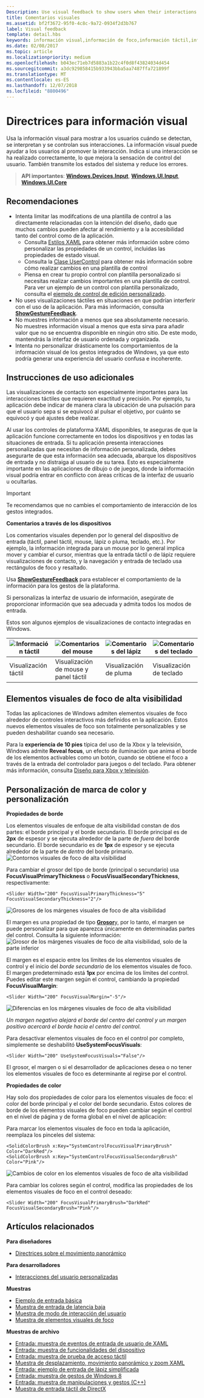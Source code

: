 ```yaml
---
Description: Use visual feedback to show users when their interactions with a UWP app are detected, interpreted, and handled.
title: Comentarios visuales
ms.assetid: bf2f3672-95f0-4c8c-9a72-0934f2d3b767
label: Visual feedback
template: detail.hbs
keywords: información visual,información de foco,información táctil,información de función táctil,visualización de contacto,entrada,interacción
ms.date: 02/08/2017
ms.topic: article
ms.localizationpriority: medium
ms.openlocfilehash: b043ec71eb7d5883a1b22c4f0d8f43824034d454
ms.sourcegitcommit: a3dc929858415b933943bba5aa7487ffa721899f
ms.translationtype: MT
ms.contentlocale: es-ES
ms.lasthandoff: 12/07/2018
ms.locfileid: "8800496"
---
```

# <a name="guidelines-for-visual-feedback"></a>Directrices para información visual

Usa la información visual para mostrar a los usuarios cuándo se detectan, se interpretan y se controlan sus interacciones. La información visual puede ayudar a los usuarios al promover la interacción. Indica si una interacción se ha realizado correctamente, lo que mejora la sensación de control del usuario. También transmite los estados del sistema y reduce los errores.

> **API importantes**: [**Windows.Devices.Input**](https://msdn.microsoft.com/library/windows/apps/br225648), [**Windows.UI.Input**](https://msdn.microsoft.com/library/windows/apps/br242084), [**Windows.UI.Core**](https://msdn.microsoft.com/library/windows/apps/br208383)

## <a name="recommendations"></a>Recomendaciones

- Intenta limitar las modifcations de una plantilla de control a las directamente relacionadas con la intención del diseño, dado que muchos cambios pueden afectar al rendimiento y a la accesibilidad tanto del control como de la aplicación. 
    - Consulta [Estilos XAML](https://docs.microsoft.com/windows/uwp/design/controls-and-patterns/xaml-styles) para obtener más información sobre cómo personalizar las propiedades de un control, incluidas las propiedades de estado visual.
    - Consulta la [Clase UserControl](https://docs.microsoft.com/uwp/api/windows.ui.xaml.controls.usercontrol) para obtener más información sobre cómo realizar cambios en una plantilla de control
    - Piensa en crear tu propio control con plantilla personalizado si necesitas realizar cambios importantes en una plantilla de control. Para ver un ejemplo de un control con plantilla personalizado, consulta el [ejemplo de control de edición personalizado](https://github.com/Microsoft/Windows-universal-samples/tree/master/Samples/CustomEditControl).
- No uses visualizaciones táctiles en situaciones en que podrían interferir con el uso de la aplicación. Para más información, consulta [**ShowGestureFeedback**](https://msdn.microsoft.com/library/windows/apps/br241969).
- No muestres información a menos que sea absolutamente necesario. No muestres información visual a menos que esta sirva para añadir valor que no se encuentra disponible en ningún otro sitio. De este modo, mantendrás la interfaz de usuario ordenada y organizada.
- Intenta no personalizar drásticamente los comportamientos de la información visual de los gestos integrados de Windows, ya que esto podría generar una experiencia del usuario confusa e incoherente.

## <a name="additional-usage-guidance"></a>Instrucciones de uso adicionales

Las visualizaciones de contacto son especialmente importantes para las interacciones táctiles que requieren exactitud y precisión. Por ejemplo, tu aplicación debe indicar de manera clara la ubicación de una pulsación para que el usuario sepa si se equivocó al pulsar el objetivo, por cuánto se equivocó y qué ajustes debe realizar.

Al usar los controles de plataforma XAML disponibles, te aseguras de que la aplicación funcione correctamente en todos los dispositivos y en todas las situaciones de entrada. Si tu aplicación presenta interacciones personalizadas que necesitan de información personalizada, debes asegurarte de que esta información sea adecuada, abarque los dispositivos de entrada y no distraiga al usuario de su tarea. Esto es especialmente importante en las aplicaciones de dibujo o de juegos, donde la información visual podría entrar en conflicto con áreas críticas de la interfaz de usuario u ocultarlas.

> [!Important]
> Te recomendamos que no cambies el comportamiento de interacción de los gestos integrados.

**Comentarios a través de los dispositivos**

Los comentarios visuales dependen por lo general del dispositivo de entrada (táctil, panel táctil, mouse, lápiz o pluma, teclado, etc.). Por ejemplo, la información integrada para un mouse por lo general implica mover y cambiar el cursor, mientras que la entrada táctil o de lápiz requiere visualizaciones de contacto, y la navegación y entrada de teclado usa rectángulos de foco y resaltado.

Usa [**ShowGestureFeedback**](https://msdn.microsoft.com/library/windows/apps/br241969) para establecer el comportamiento de la información para los gestos de la plataforma.

Si personalizas la interfaz de usuario de información, asegúrate de proporcionar información que sea adecuada y admita todos los modos de entrada.

Estos son algunos ejemplos de visualizaciones de contacto integradas en Windows.

| ![Información táctil](images/TouchFeedback.png) | ![Comentarios del mouse](images/MouseFeedback.png) | ![Comentarios del lápiz](images/PenFeedback.png) | ![Comentarios del teclado](images/KeyboardFeedback.png) |
| --- | --- | --- | --- |
| Visualización táctil | Visualización de mouse y panel táctil | Visualización de pluma | Visualización de teclado |

## <a name="high-visibility-focus-visuals"></a>Elementos visuales de foco de alta visibilidad

Todas las aplicaciones de Windows admiten elementos visuales de foco alrededor de controles interactivos más definidos en la aplicación. Estos nuevos elementos visuales de foco son totalmente personalizables y se pueden deshabilitar cuando sea necesario.

Para la **experiencia de 10 pies** típica del uso de la Xbox y la televisión, Windows admite **Reveal focus**, un efecto de iluminación que anima el borde de los elementos activables como un botón, cuando se obtiene el foco a través de la entrada del controlador para juegos o del teclado. Para obtener más información, consulta [Diseño para Xbox y televisión](https://docs.microsoft.com/windows/uwp/design/devices/designing-for-tv#reveal-focus).

## <a name="color-branding--customizing"></a>Personalización de marca de color y personalización

**Propiedades de borde**

Los elementos visuales de enfoque de alta visibilidad constan de dos partes: el borde principal y el borde secundario. El borde principal es de **2px** de espesor y se ejecuta alrededor de la parte de *fuera* del borde secundario. El borde secundario es de **1px** de espesor y se ejecuta alrededor de la parte de *dentro* del borde primario.
![Contornos visuales de foco de alta visibilidad](images/FocusRectRedlines.png)

Para cambiar el grosor del tipo de borde (principal o secundario) usa **FocusVisualPrimaryThickness** o **FocusVisualSecondaryThickness**, respectivamente:
```XAML
<Slider Width="200" FocusVisualPrimaryThickness="5" FocusVisualSecondaryThickness="2"/>
```
![Grosores de los márgenes visuales de foco de alta visibilidad](images/FocusMargin.png)

El margen es una propiedad de tipo [**Grosor**](https://msdn.microsoft.com/library/system.windows.thickness)y, por lo tanto, el margen se puede personalizar para que aparezca únicamente en determinadas partes del control. Consulta la siguiente información: ![Grosor de los márgenes visuales de foco de alta visibilidad, solo de la parte inferior](images/FocusThicknessSide.png)

El margen es el espacio entre los límites de los elementos visuales de control y el inicio del *borde secundario* de los elementos visuales de foco. El margen predeterminado está **1px** por encima de los límites del control. Puedes editar este margen según el control, cambiando la propiedad **FocusVisualMargin**:
```XAML
<Slider Width="200" FocusVisualMargin="-5"/>
```
![Diferencias en los márgenes visuales de foco de alta visibilidad](images/FocusPlusMinusMargin.png)

*Un margen negativo alejará el borde del centro del control y un margen positivo acercará el borde hacia el centro del control.*

Para desactivar elementos visuales de foco en el control por completo, simplemente se deshabilitó **UseSystemFocusVisuals**:
```XAML
<Slider Width="200" UseSystemFocusVisuals="False"/>
```

El grosor, el margen o si el desarrollador de aplicaciones desea o no tener los elementos visuales de foco es determinante al regirse por el control.

**Propiedades de color**

Hay solo dos propiedades de color para los elementos visuales de foco: el color del borde principal y el color del borde secundario. Estos colores de borde de los elementos visuales de foco pueden cambiar según el control en el nivel de página y de forma global en el nivel de aplicación:

Para marcar los elementos visuales de foco en toda la aplicación, reemplaza los pinceles del sistema:
```XAML
<SolidColorBrush x:Key="SystemControlFocusVisualPrimaryBrush" Color="DarkRed"/>
<SolidColorBrush x:Key="SystemControlFocusVisualSecondaryBrush" Color="Pink"/>
```
![Cambios de color en los elementos visuales de foco de alta visibilidad](images/FocusRectColorChanges.png)

Para cambiar los colores según el control, modifica las propiedades de los elementos visuales de foco en el control deseado:
```XAML
<Slider Width="200" FocusVisualPrimaryBrush="DarkRed" FocusVisualSecondaryBrush="Pink"/>
```

## <a name="related-articles"></a>Artículos relacionados

**Para diseñadores**
* [Directrices sobre el movimiento panorámico](guidelines-for-panning.md)

**Para desarrolladores**
* [Interacciones del usuario personalizadas](https://msdn.microsoft.com/library/windows/apps/mt185599)

**Muestras**
* [Ejemplo de entrada básica](https://go.microsoft.com/fwlink/p/?LinkID=620302)
* [Muestra de entrada de latencia baja](https://go.microsoft.com/fwlink/p/?LinkID=620304)
* [Muestra de modo de interacción del usuario](https://go.microsoft.com/fwlink/p/?LinkID=619894)
* [Muestra de elementos visuales de foco](https://go.microsoft.com/fwlink/p/?LinkID=619895)

**Muestras de archivo**
* [Entrada: muestra de eventos de entrada de usuario de XAML](https://go.microsoft.com/fwlink/p/?linkid=226855)
* [Entrada: muestra de funcionalidades del dispositivo](https://go.microsoft.com/fwlink/p/?linkid=231530)
* [Entrada: muestra de prueba de acceso táctil](https://go.microsoft.com/fwlink/p/?linkid=231590)
* [Muestra de desplazamiento, movimiento panorámico y zoom XAML](https://go.microsoft.com/fwlink/p/?linkid=251717)
* [Entrada: ejemplo de entrada de lápiz simplificada](https://go.microsoft.com/fwlink/p/?linkid=246570)
* [Entrada: muestra de gestos de Windows 8](https://go.microsoft.com/fwlink/p/?LinkId=264995)
* [Entrada: muestra de manipulaciones y gestos (C++)](https://go.microsoft.com/fwlink/p/?linkid=231605)
* [Muestra de entrada táctil de DirectX](https://go.microsoft.com/fwlink/p/?LinkID=231627)
 

 
